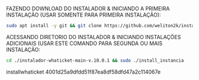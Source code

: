 
FAZENDO DOWNLOAD DO INSTALADOR & INICIANDO A PRIMEIRA INSTALAÇÃO (USAR SOMENTE PARA PRIMEIRA INSTALAÇÃO):

```bash
sudo apt install -y git && git clone https://github.com/weliton2k/instalador-whaticket-main-v.10.0.1.git && sudo chmod -R 777 instalador-whaticket-main-v.10.0.1 && cd instalador-whaticket-main-v.10.0.1 && sudo ./install_primaria
```

ACESSANDO DIRETORIO DO INSTALADOR & INICIANDO INSTALAÇÕES ADICIONAIS (USAR ESTE COMANDO PARA SEGUNDA OU MAIS INSTALAÇÃO:
```bash
cd ./instalador-whaticket-main-v.10.0.1 && sudo ./install_instancia
```


installwhaticket
4001d25a9dfdd51f87ea8df58dfd47a2c114067e
